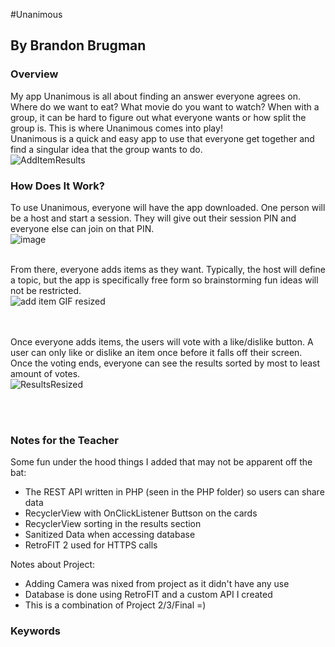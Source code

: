#Unanimous
## By Brandon Brugman

### Overview
My app Unanimous is all about finding an answer everyone agrees on. Where do we want to eat? What movie do you want to watch? When with a group, it can be hard to figure out what everyone wants or how split the group is. This is where Unanimous comes into play!
<br>
Unanimous is a quick and easy app to use that everyone get together and find a singular idea that the group wants to do. <br>
![AddItemResults](https://user-images.githubusercontent.com/54860312/116916941-36dcf480-ac0b-11eb-97f9-3873b8152553.gif)
<br>



### How Does It Work?
To use Unanimous, everyone will have the app downloaded. One person will be a host and start a session. They will give out their session PIN and everyone else can join on that PIN. <br>
![image](https://user-images.githubusercontent.com/54860312/116914779-6dfdd680-ac08-11eb-9cb3-016cecb3d4dd.png)
<br><br>

From there, everyone adds items as they want. Typically, the host will define a topic, but the app is specifically free form so brainstorming fun ideas will not be restricted. <br>
![add item GIF resized](https://user-images.githubusercontent.com/54860312/116918924-ca172980-ac0d-11eb-948d-8fe643306e97.gif)


<br><br>
Once everyone adds items, the users will vote with a like/dislike button. A user can only like or dislike an item once before it falls off their screen. Once the voting ends, everyone can see the results sorted by most to least amount of votes. 
<br>
![ResultsResized](https://user-images.githubusercontent.com/54860312/116919154-1b271d80-ac0e-11eb-94c6-63cd9ef4144d.gif)

<br><br>

### Notes for the Teacher

Some fun under the hood things I added that may not be apparent off the bat: 

- The REST API written in PHP (seen in the PHP folder) so users can share data
- RecyclerView with OnClickListener Buttson on the cards
- RecyclerView sorting in the results section
- Sanitized Data when accessing database
- RetroFIT 2 used for HTTPS calls

Notes about Project:
- Adding Camera was nixed from project as it didn't have any use
- Database is done using RetroFIT and a custom API I created
- This is a combination of Project 2/3/Final =)

### Keywords


